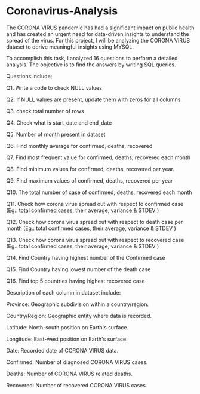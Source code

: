 # Coronavirus-Analysis
The CORONA VIRUS pandemic has had a significant impact on public health and has created an urgent need for data-driven insights to understand the spread of the virus. For this project, I will be analyzing the  CORONA VIRUS dataset to derive meaningful insights using MYSQL.

To accomplish this task, I analyzed 16 questions to perform a detailed analysis. The objective is to find the answers by writing SQL queries.



Questions include;

Q1. Write a code to check NULL values

Q2. If NULL values are present, update them with zeros for all columns.

Q3. check total number of rows

Q4. Check what is start_date and end_date

Q5. Number of month present in dataset

Q6. Find monthly average for confirmed, deaths, recovered

Q7. Find most frequent value for confirmed, deaths, recovered each month

Q8. Find minimum values for confirmed, deaths, recovered per year.

Q9. Find maximum values of confirmed, deaths, recovered per year

Q10. The total number of case of confirmed, deaths, recovered each month

Q11. Check how corona virus spread out with respect to confirmed case
(Eg.: total confirmed cases, their average, variance & STDEV )

Q12. Check how corona virus spread out with respect to death case per month
(Eg.: total confirmed cases, their average, variance & STDEV )

Q13. Check how corona virus spread out with respect to recovered case
(Eg.: total confirmed cases, their average, variance & STDEV )

Q14. Find Country having highest number of the Confirmed case

Q15. Find Country having lowest number of the death case

Q16. Find top 5 countries having highest recovered case




Description of each column in dataset include:

Province: Geographic subdivision within a country/region.

Country/Region: Geographic entity where data is recorded.

Latitude: North-south position on Earth's surface.

Longitude: East-west position on Earth's surface.

Date: Recorded date of CORONA VIRUS data.

Confirmed: Number of diagnosed CORONA VIRUS cases.

Deaths: Number of CORONA VIRUS related deaths.

Recovered: Number of recovered CORONA VIRUS cases.
